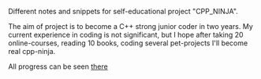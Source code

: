 Different notes and snippets for self-educational project "CPP_NINJA".


The aim of project is to become a C++ strong junior coder in two years. My current experience in coding is not significant, but I hope after taking 20 online-courses, reading 10 books, coding several pet-projects I'll become real cpp-ninja.


All progress can be seen [there](https://docs.google.com/spreadsheets/d/1MTt-SP3SUsbasxph1lfZCVc52_h4S8i_w5aEH54MtIU/edit?usp=sharing)
